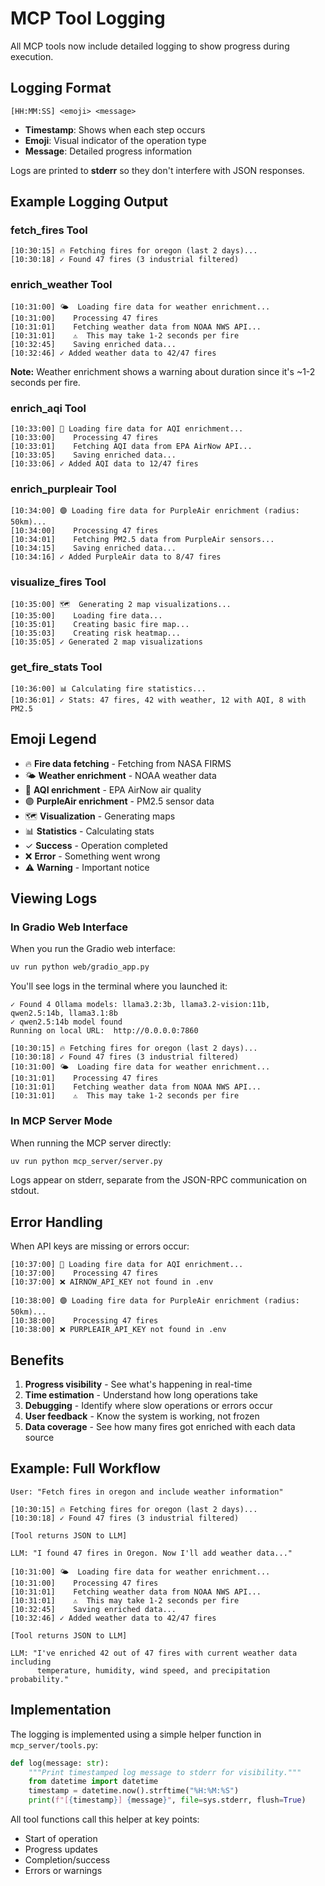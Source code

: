 # MCP Tool Logging

All MCP tools now include detailed logging to show progress during execution.

## Logging Format

```
[HH:MM:SS] <emoji> <message>
```

- **Timestamp**: Shows when each step occurs
- **Emoji**: Visual indicator of the operation type
- **Message**: Detailed progress information

Logs are printed to **stderr** so they don't interfere with JSON responses.

## Example Logging Output

### fetch_fires Tool

```
[10:30:15] 🔥 Fetching fires for oregon (last 2 days)...
[10:30:18] ✓ Found 47 fires (3 industrial filtered)
```

### enrich_weather Tool

```
[10:31:00] 🌤️  Loading fire data for weather enrichment...
[10:31:00]    Processing 47 fires
[10:31:01]    Fetching weather data from NOAA NWS API...
[10:31:01]    ⚠️  This may take 1-2 seconds per fire
[10:32:45]    Saving enriched data...
[10:32:46] ✓ Added weather data to 42/47 fires
```

**Note:** Weather enrichment shows a warning about duration since it's ~1-2 seconds per fire.

### enrich_aqi Tool

```
[10:33:00] 💨 Loading fire data for AQI enrichment...
[10:33:00]    Processing 47 fires
[10:33:01]    Fetching AQI data from EPA AirNow API...
[10:33:05]    Saving enriched data...
[10:33:06] ✓ Added AQI data to 12/47 fires
```

### enrich_purpleair Tool

```
[10:34:00] 🟣 Loading fire data for PurpleAir enrichment (radius: 50km)...
[10:34:00]    Processing 47 fires
[10:34:01]    Fetching PM2.5 data from PurpleAir sensors...
[10:34:15]    Saving enriched data...
[10:34:16] ✓ Added PurpleAir data to 8/47 fires
```

### visualize_fires Tool

```
[10:35:00] 🗺️  Generating 2 map visualizations...
[10:35:00]    Loading fire data...
[10:35:01]    Creating basic fire map...
[10:35:03]    Creating risk heatmap...
[10:35:05] ✓ Generated 2 map visualizations
```

### get_fire_stats Tool

```
[10:36:00] 📊 Calculating fire statistics...
[10:36:01] ✓ Stats: 47 fires, 42 with weather, 12 with AQI, 8 with PM2.5
```

## Emoji Legend

- 🔥 **Fire data fetching** - Fetching from NASA FIRMS
- 🌤️ **Weather enrichment** - NOAA weather data
- 💨 **AQI enrichment** - EPA AirNow air quality
- 🟣 **PurpleAir enrichment** - PM2.5 sensor data
- 🗺️ **Visualization** - Generating maps
- 📊 **Statistics** - Calculating stats
- ✓ **Success** - Operation completed
- ❌ **Error** - Something went wrong
- ⚠️ **Warning** - Important notice

## Viewing Logs

### In Gradio Web Interface

When you run the Gradio web interface:

```bash
uv run python web/gradio_app.py
```

You'll see logs in the terminal where you launched it:

```
✓ Found 4 Ollama models: llama3.2:3b, llama3.2-vision:11b, qwen2.5:14b, llama3.1:8b
✓ qwen2.5:14b model found
Running on local URL:  http://0.0.0.0:7860

[10:30:15] 🔥 Fetching fires for oregon (last 2 days)...
[10:30:18] ✓ Found 47 fires (3 industrial filtered)
[10:31:00] 🌤️  Loading fire data for weather enrichment...
[10:31:01]    Processing 47 fires
[10:31:01]    Fetching weather data from NOAA NWS API...
[10:31:01]    ⚠️  This may take 1-2 seconds per fire
```

### In MCP Server Mode

When running the MCP server directly:

```bash
uv run python mcp_server/server.py
```

Logs appear on stderr, separate from the JSON-RPC communication on stdout.

## Error Handling

When API keys are missing or errors occur:

```
[10:37:00] 💨 Loading fire data for AQI enrichment...
[10:37:00]    Processing 47 fires
[10:37:00] ❌ AIRNOW_API_KEY not found in .env
```

```
[10:38:00] 🟣 Loading fire data for PurpleAir enrichment (radius: 50km)...
[10:38:00]    Processing 47 fires
[10:38:00] ❌ PURPLEAIR_API_KEY not found in .env
```

## Benefits

1. **Progress visibility** - See what's happening in real-time
2. **Time estimation** - Understand how long operations take
3. **Debugging** - Identify where slow operations or errors occur
4. **User feedback** - Know the system is working, not frozen
5. **Data coverage** - See how many fires got enriched with each data source

## Example: Full Workflow

```
User: "Fetch fires in oregon and include weather information"

[10:30:15] 🔥 Fetching fires for oregon (last 2 days)...
[10:30:18] ✓ Found 47 fires (3 industrial filtered)

[Tool returns JSON to LLM]

LLM: "I found 47 fires in Oregon. Now I'll add weather data..."

[10:31:00] 🌤️  Loading fire data for weather enrichment...
[10:31:00]    Processing 47 fires
[10:31:01]    Fetching weather data from NOAA NWS API...
[10:31:01]    ⚠️  This may take 1-2 seconds per fire
[10:32:45]    Saving enriched data...
[10:32:46] ✓ Added weather data to 42/47 fires

[Tool returns JSON to LLM]

LLM: "I've enriched 42 out of 47 fires with current weather data including 
      temperature, humidity, wind speed, and precipitation probability."
```

## Implementation

The logging is implemented using a simple helper function in `mcp_server/tools.py`:

```python
def log(message: str):
    """Print timestamped log message to stderr for visibility."""
    from datetime import datetime
    timestamp = datetime.now().strftime("%H:%M:%S")
    print(f"[{timestamp}] {message}", file=sys.stderr, flush=True)
```

All tool functions call this helper at key points:
- Start of operation
- Progress updates
- Completion/success
- Errors or warnings
